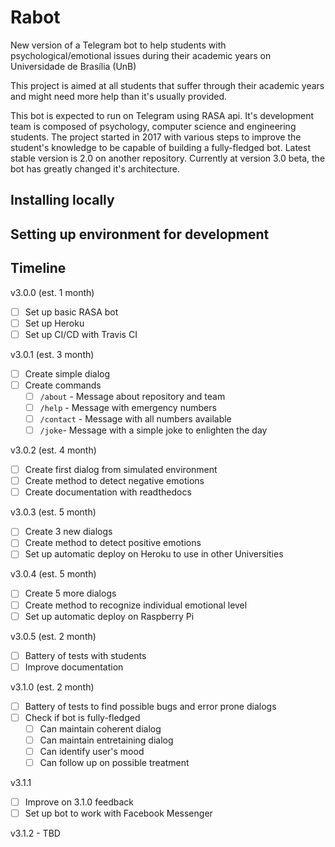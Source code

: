 # Rabot

New version of a Telegram bot to help students with psychological/emotional issues during their academic years on Universidade de Brasília (UnB)

This project is aimed at all students that suffer through their academic years and might need more help than it's usually provided. 

This bot is expected to run on Telegram using RASA api. It's development team is composed of psychology, computer science and engineering students. The project started in 2017 with various steps to improve the student's knowledge to be capable of building a fully-fledged bot. Latest stable version is 2.0 on another repository. Currently at version 3.0 beta, the bot has greatly changed it's architecture.

## Installing locally

## Setting up environment for development

## Timeline

v3.0.0 (est. 1 month)
- [ ] Set up basic RASA bot
- [ ] Set up Heroku
- [ ] Set up CI/CD with Travis CI

v3.0.1 (est. 3 month)
- [ ] Create simple dialog
- [ ] Create commands 
  - [ ] `/about` - Message about repository and team
  - [ ] `/help` - Message with emergency numbers
  - [ ] `/contact` - Message with all numbers available
  - [ ] `/joke`- Message with a simple joke to enlighten the day 
 
v3.0.2 (est. 4 month)
- [ ] Create first dialog from simulated environment
- [ ] Create method to detect negative emotions
- [ ] Create documentation with readthedocs 

v3.0.3 (est. 5 month)
- [ ] Create 3 new dialogs
- [ ] Create method to detect positive emotions
- [ ] Set up automatic deploy on Heroku to use in other Universities

v3.0.4 (est. 5 month)
- [ ] Create 5 more dialogs
- [ ] Create method to recognize individual emotional level
- [ ] Set up automatic deploy on Raspberry Pi

v3.0.5 (est. 2 month)
- [ ] Battery of tests with students
- [ ] Improve documentation 

v3.1.0 (est. 2 month)
- [ ] Battery of tests to find possible bugs and error prone dialogs
- [ ] Check if bot is fully-fledged 
  - [ ] Can maintain coherent dialog
  - [ ] Can maintain entretaining dialog 
  - [ ] Can identify user's mood
  - [ ] Can follow up on possible treatment

v3.1.1
- [ ] Improve on 3.1.0 feedback
- [ ] Set up bot to work with Facebook Messenger

v3.1.2 - TBD


